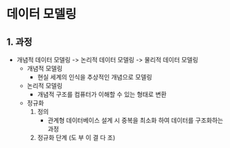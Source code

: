 # 데이터 모델링

## 1. 과정

- 개념적 데이터 모델링 -> 논리적 데이터 모델링 -> 물리적 데이터 모델링
  - 개념적 모델링
    - 현실 세계의 인식을 추상적인 개념으로 모델링
  - 논리적 모델링
    - 개념적 구조를 컴퓨터가 이해할 수 있는 형태로 변환
  * 정규화
    1. 정의
       - 관계형 데이터베이스 설계 시 중복을 최소화 하여 데이터를 구조화하는 과정
    2. 정규화 단계 (도 부 이 결 다 조)
